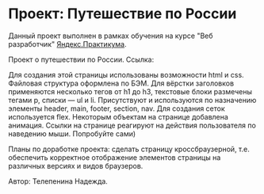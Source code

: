 # Проект: Путешествие по России

Данный проект выполнен в рамках обучения на курсе "Веб разработчик" [Яндекс.Практикума](https://practicum.yandex.ru/web/).

Проект о путешествии по России. Ссылка: 

Для создания этой страницы использованы возможности html и css. Файловая структура оформлена по БЭМ. Для вёрстки заголовков применяются несколько тегов от h1 до h3, текстовые блоки размечены тегами p, списки — ul и li. Присутствуют и используются по назначению элементы header, main, footer, section, nav. Для создания сеток используется flex. Некоторым объектам на странице добавлена анимация. Ссылки на странице реагируют на действия пользователя по наведению мыши. Попробуйте сами)

Планы по доработке проекта: сделать страницу кроссбраузерной, т.е. обеспечить корректное отображение элементов страницы на различных версиях и видов браузеров.

Автор: Телепенина Надежда.